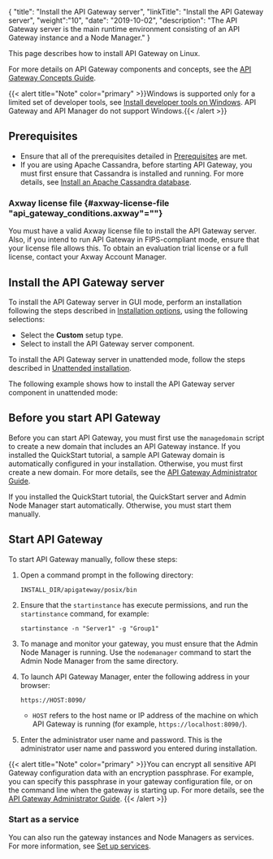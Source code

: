 {
"title": "Install the API Gateway server",
"linkTitle": "Install the API Gateway server",
"weight":"10",
"date": "2019-10-02",
"description": "The API Gateway server is the main runtime environment consisting of an API Gateway instance and a Node Manager."
}

This page describes how to install API Gateway on Linux.

For more details on API Gateway components and concepts, see the [API Gateway Concepts Guide](/bundle/APIGateway_77_ConceptsGuide_allOS_en_HTML5).

{{< alert title="Note" color="primary" >}}Windows is supported only for a limited set of developer tools, see [Install developer tools on Windows](/docs/apigtw_install/install_dev_tools). API Gateway and API Manager do not support Windows.{{< /alert >}}

## Prerequisites

* Ensure that all of the prerequisites detailed in [Prerequisites](/docs/apigtw_install/system_requirements) are met.
* If you are using Apache Cassandra, before starting API Gateway, you must first ensure that Cassandra is installed and running. For more details, see [Install an Apache Cassandra database](/docs/apigtw_install/cassandra_install).

### **Axway license file** {#axway-license-file "api_gateway_conditions.axway"=""}

You must have a valid Axway license file to install the API Gateway server. Also, if you intend to run API Gateway in FIPS-compliant mode, ensure that your license file allows this. To obtain an evaluation trial license or a full license, contact your Axway Account Manager.

## Install the API Gateway server

To install the API Gateway server in GUI mode, perform an installation following the steps described in [Installation options](/docs/apigtw_install/installation#select-setup-type), using the following selections:

* Select the **Custom** setup type.
* Select to install the API Gateway server component.

To install the API Gateway server in unattended mode, follow the steps described in [Unattended installation](/docs/apigtw_install/installation_unattended).

The following example shows how to install the API Gateway server component in unattended mode:

## Before you start API Gateway

Before you can start API Gateway, you must first use the `managedomain` script to create a new domain that includes an API Gateway instance. If you installed the QuickStart tutorial, a sample API Gateway domain is automatically configured in your installation. Otherwise, you must first create a new domain. For more details, see the
[API Gateway Administrator Guide](/bundle/APIGateway_77_AdministratorGuide_allOS_en_HTML5/).

If you installed the QuickStart tutorial, the QuickStart server and Admin Node Manager start automatically. Otherwise, you must start them manually.

## Start API Gateway

To start API Gateway manually, follow these steps:

1. Open a command prompt in the following directory:

    `INSTALL_DIR/apigateway/posix/bin`

2. Ensure that the `startinstance` has execute permissions, and run the `startinstance` command, for example:

    `startinstance -n "Server1" -g "Group1"`

3. To manage and monitor your gateway, you must ensure that the Admin Node Manager is running. Use the `nodemanager` command to start the Admin Node Manager from the same directory.
4. To launch API Gateway Manager, enter the following address in your browser:

    `https://HOST:8090/`

    * `HOST` refers to the host name or IP address of the machine on which API Gateway is running (for example, `https://localhost:8090/`).

5. Enter the administrator user name and password. This is the administrator user name and password you entered during installation.

{{< alert title="Note" color="primary" >}}You can encrypt all sensitive API Gateway configuration data with an encryption passphrase. For example, you can specify this passphrase in your gateway configuration file, or on the command line when the gateway is starting up. For more details, see the [API Gateway Administrator Guide](/bundle/APIGateway_77_AdministratorGuide_allOS_en_HTML5/). {{< /alert >}}

### Start as a service

You can also run the gateway instances and Node Managers as services. For more information, see [Set up services](/docs/apigtw_install/post_overview).
